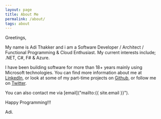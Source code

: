 ```yaml
---
layout: page
title: About Me
permalink: /about/
tags: about
---
```



Greetings, 

My name is Adi Thakker and i am a Software Developer / Architect / Functional Programming & Cloud Enthusiast. My current interests include; .NET, C#, F# & Azure. 

I have been building software for more than 18+ years mainly using Microsoft technologies. You can find more information about me at [LinkedIn]("https://www.linkedin.com/in/{{site.linkedin_username}}"), or look at some of my part-time projects on [Github]("https://github.com/AdiThakker"), or follow me on [Twitter]("https://twitter.com/{{site.twitter_username}}").


You can also contact me via [email]("mailto:{{ site.email }}").

Happy Programming!!!

Adi.

